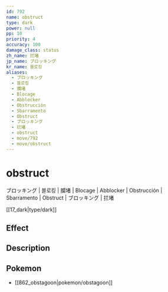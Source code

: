 ```yaml
---
id: 792
name: obstruct
type: dark
power: null
pp: 10
priority: 4
accuracy: 100
damage_class: status
zh_name: 拦堵
jp_name: ブロッキング
kr_name: 블로킹
aliases:
  - ブロッキング
  - 블로킹
  - 攔堵
  - Blocage
  - Abblocker
  - Obstrucción
  - Sbarramento
  - Obstruct
  - ブロッキング
  - 拦堵
  - obstruct
  - move/792
  - move/obstruct
---
```

# obstruct
    
ブロッキング | 블로킹 | 攔堵 | Blocage | Abblocker | Obstrucción | Sbarramento | Obstruct | ブロッキング | 拦堵

[[17_dark|type/dark]]

## Effect



## Description



## Pokemon

- [[862_obstagoon|pokemon/obstagoon]]

